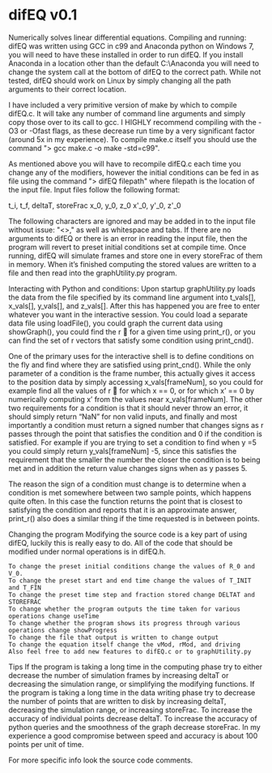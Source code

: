 # difEQ v0.1
Numerically solves linear differential equations.
Compiling and running:
 difEQ was written using GCC in c99 and Anaconda python on Windows 7, you will need to have these installed in order to run difEQ. If you install Anaconda in a location other than the default C:\Anaconda you will need to change the system call at the bottom of difEQ to the correct path. While not tested, difEQ should work on Linux by simply changing all the path arguments to their correct location.
    
 I have included a very primitive version of make by which to compile difEQ.c. It will take any number of command line arguments and simply copy those over to its call to gcc. I HIGHLY recommend compiling with the -O3 or -Ofast flags, as these decrease run time by a very significant factor (around 5x in my experience). To compile make.c itself you should use the command "> gcc make.c -o make -std=c99".
  
 As mentioned above you will have to recompile difEQ.c each time you change any of the modifiers, however the initial conditions can be fed in as file using the command "> difEQ filepath" where filepath is the location of the input file. Input files follow the following format:

t_i, t_f, deltaT, storeFrac
 x_0, y_0, z_0
x'_0, y'_0, z'_0

The following characters are ignored and may be added in to the input file without issue: "<>," as well as whitespace and tabs. If there are no arguments to difEQ or there is an error in reading the input file, then the program will revert to preset initial conditions set at compile time. Once running, difEQ will simulate frames and store one in every storeFrac of them in memory. When it’s finished computing the stored values are written to a file and then read into the graphUtility.py program.


Interacting with Python and conditions:
Upon startup graphUtility.py loads the data from the file specified by its command line argument into t_vals[], x_vals[], y_vals[], and z_vals[]. After this has happened you are free to enter whatever you want in the interactive session. You could load a separate data file using loadFile(), you could graph the current data using showGraph(), you could find the r ⃗ for a given time using print_r(), or you can find the set of r vectors that satisfy some condition using print_cnd(). 

One of the primary uses for the interactive shell is to define conditions on the fly and find where they are satisfied using print_cnd(). While the only parameter of a condition is the frame number, this actually gives it access to the position data by simply accessing x_vals[frameNum], so you could for example find all the values of r ⃗ for which x == 0, or for which x’ == 0 by numerically computing x’ from the values near x_vals[frameNum]. The other two requirements for a condition is that it should never throw an error, it should simply return “NaN” for non valid inputs, and finally and most importantly a condition must return a signed number that changes signs as r passes through the point that satisfies the condition and 0 if the condition is satisfied. For example if you are trying to set a condition to find when y =5 you could simply return y_vals[frameNum] -5,  since this satisfies the requirement that the smaller the number the closer the condition is to being met and in addition the return value changes signs when as y passes 5.

 The reason the sign of a condition must change is to determine when a condition is met somewhere between two sample points, which happens quite often. In this case the function returns the point that is closest to satisfying the condition and reports that it is an approximate answer, print_r() also does a similar thing if the time requested is in between points.


Changing the program
Modifying the source code is a key part of using difEQ, luckily this is really easy to do. All of the code that should be modified under normal operations is in difEQ.h. 

	To change the preset initial conditions change the values of R_0 and V_0.
	To change the preset start and end time change the values of T_INIT and T_FIN
	To change the preset time step and fraction stored change DELTAT and STOREFRAC
	To change whether the program outputs the time taken for various operations change useTime
	To change whether the program shows its progress through various operations change showProgress
	To change the file that output is written to change output
	To change the equation itself change the vMod, rMod, and driving
	Also feel free to add new features to difEQ.c or to graphUtility.py


Tips 
	If the program is taking a long time in the computing phase try to either decrease the number of simulation frames by increasing deltaT or decreasing the simulation range, or simplifying the modifying functions.
	If the program is taking a long time in the data writing phase try to decrease the number of points that are written to disk by increasing deltaT, decreasing the simulation range, or increasing storeFrac.
	To increase the accuracy of individual points decrease deltaT.
	To increase the accuracy of python queries and the smoothness of the graph decrease storeFrac.
	In my experience a good compromise between speed and accuracy is about 100 points per unit of time.



For more specific info look the source code comments.
